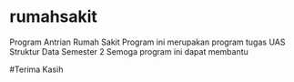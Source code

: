 # rumahsakit
Program Antrian Rumah Sakit
Program ini merupakan program tugas UAS Struktur Data Semester 2
Semoga program ini dapat membantu


#Terima Kasih